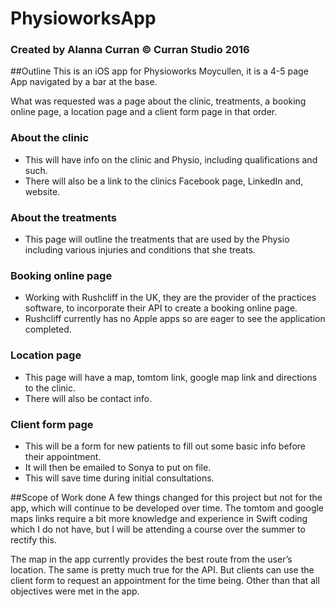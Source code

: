 # PhysioworksApp
### Created by Alanna Curran © Curran Studio 2016

##Outline
This is an iOS app for Physioworks Moycullen, it is a 4-5 page App navigated by a bar at the base.

What was requested was a page about the clinic, treatments, a booking online page, a location page and a client form page in that order.

### About the clinic
-	This will have info on the clinic and Physio, including qualifications and such.
-	There will also be a link to the clinics Facebook page, LinkedIn and, website.

### About the treatments
-	This page will outline the treatments that are used by the Physio including various injuries and conditions that she treats.

### Booking online page
-	Working with Rushcliff in the UK, they are the provider of the practices software, to incorporate their API to create a booking online page.
-	Rushcliff currently has no Apple apps so are eager to see the application completed.

### Location page
-	This page will have a map, tomtom link, google map link and directions to the clinic.
-	There will also be contact info.

### Client form page
-	This will be a form for new patients to fill out some basic info before their appointment.
-	It will then be emailed to Sonya to put on file.
-	This will save time during initial consultations.

##Scope of Work done
A few things changed for this project but not for the app, which will continue to be developed over time.
The tomtom and google maps links require a bit more knowledge and experience in Swift coding which I do not have, but I will be attending a course over the summer to rectify this. 

The map in the app currently provides the best route from the user’s location.
The same is pretty much true for the API. But clients can use the client form to request an appointment for the time being.
Other than that all objectives were met in the app.

